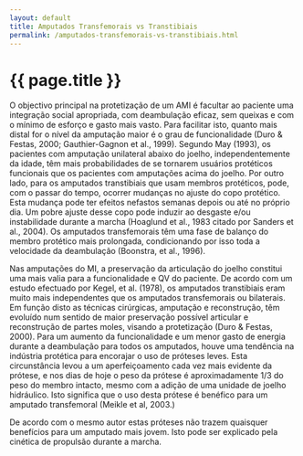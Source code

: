 ```yaml
---
layout: default
title: Amputados Transfemorais vs Transtibiais
permalink: /amputados-transfemorais-vs-transtibiais.html
---
```


#  {{ page.title }}

O objectivo principal na protetização de um AMI é facultar ao paciente uma integração social apropriada, com deambulação eficaz, sem queixas e com o mínimo de esforço e gasto mais vasto. Para facilitar isto, quanto mais distal for o nível da amputação maior é o grau de funcionalidade (Duro & Festas, 2000; Gauthier-Gagnon et al., 1999). Segundo May (1993), os pacientes com amputação unilateral abaixo do joelho, independentemente da idade, têm mais probabilidades de se tornarem usuários protéticos funcionais que os pacientes com amputações acima do joelho. Por outro lado, para os amputados transtibiais que usam membros protéticos, pode, com o passar do tempo, ocorrer mudanças no ajuste do copo protético. Esta mudança pode ter efeitos nefastos semanas depois ou até no próprio dia. Um pobre ajuste desse copo pode induzir ao desgaste e/ou instabilidade durante a marcha (Hoaglund et al., 1983 citado por Sanders et al., 2004).
Os amputados transfemorais têm uma fase de balanço do membro protético mais prolongada, condicionando por isso toda a velocidade da deambulação (Boonstra, et al., 1996).

Nas amputações do MI, a preservação da articulação do joelho constitui uma mais valia para a funcionalidade e QV do paciente. De acordo com um estudo efectuado por Kegel, et al. (1978), os amputados transtibiais eram muito mais independentes que os amputados transfemorais ou bilaterais. Em função disto as técnicas cirúrgicas, amputação e reconstrução, têm evoluído num sentido de maior preservação possível articular e reconstrução de partes moles, visando a protetização (Duro & Festas, 2000).
Para um aumento da funcionalidade e um menor gasto de energia durante a deambulação para todos os amputados, houve uma tendência na indústria protética para encorajar o uso de próteses leves. Esta circunstância levou a um aperfeiçoamento cada vez mais evidente da prótese, e nos dias de hoje o peso da prótese é aproximadamente 1/3 do peso do membro intacto, mesmo com a adição de uma unidade de joelho hidráulico. Isto significa que o uso desta prótese é benéfico para um amputado transfemoral (Meikle et al, 2003.)

De acordo com o mesmo autor estas próteses não trazem quaisquer benefícios para um amputado mais jovem. Isto pode ser explicado pela cinética de propulsão durante a marcha.
